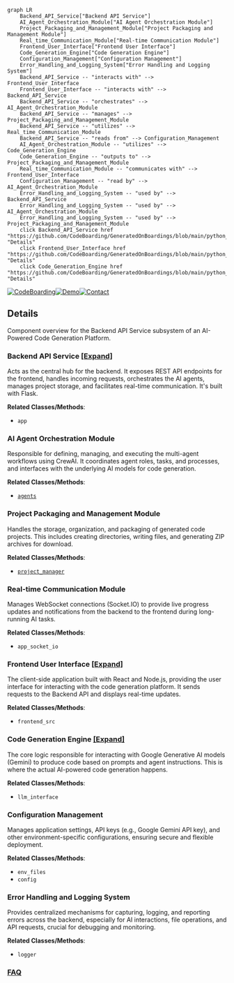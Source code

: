 ```mermaid
graph LR
    Backend_API_Service["Backend API Service"]
    AI_Agent_Orchestration_Module["AI Agent Orchestration Module"]
    Project_Packaging_and_Management_Module["Project Packaging and Management Module"]
    Real_time_Communication_Module["Real-time Communication Module"]
    Frontend_User_Interface["Frontend User Interface"]
    Code_Generation_Engine["Code Generation Engine"]
    Configuration_Management["Configuration Management"]
    Error_Handling_and_Logging_System["Error Handling and Logging System"]
    Backend_API_Service -- "interacts with" --> Frontend_User_Interface
    Frontend_User_Interface -- "interacts with" --> Backend_API_Service
    Backend_API_Service -- "orchestrates" --> AI_Agent_Orchestration_Module
    Backend_API_Service -- "manages" --> Project_Packaging_and_Management_Module
    Backend_API_Service -- "utilizes" --> Real_time_Communication_Module
    Backend_API_Service -- "reads from" --> Configuration_Management
    AI_Agent_Orchestration_Module -- "utilizes" --> Code_Generation_Engine
    Code_Generation_Engine -- "outputs to" --> Project_Packaging_and_Management_Module
    Real_time_Communication_Module -- "communicates with" --> Frontend_User_Interface
    Configuration_Management -- "read by" --> AI_Agent_Orchestration_Module
    Error_Handling_and_Logging_System -- "used by" --> Backend_API_Service
    Error_Handling_and_Logging_System -- "used by" --> AI_Agent_Orchestration_Module
    Error_Handling_and_Logging_System -- "used by" --> Project_Packaging_and_Management_Module
    click Backend_API_Service href "https://github.com/CodeBoarding/GeneratedOnBoardings/blob/main/python_code_generator/Backend_API_Service.md" "Details"
    click Frontend_User_Interface href "https://github.com/CodeBoarding/GeneratedOnBoardings/blob/main/python_code_generator/Frontend_User_Interface.md" "Details"
    click Code_Generation_Engine href "https://github.com/CodeBoarding/GeneratedOnBoardings/blob/main/python_code_generator/Code_Generation_Engine.md" "Details"
```

[![CodeBoarding](https://img.shields.io/badge/Generated%20by-CodeBoarding-9cf?style=flat-square)](https://github.com/CodeBoarding/CodeBoarding)[![Demo](https://img.shields.io/badge/Try%20our-Demo-blue?style=flat-square)](https://www.codeboarding.org/demo)[![Contact](https://img.shields.io/badge/Contact%20us%20-%20contact@codeboarding.org-lightgrey?style=flat-square)](mailto:contact@codeboarding.org)

## Details

Component overview for the Backend API Service subsystem of an AI-Powered Code Generation Platform.

### Backend API Service [[Expand]](./Backend_API_Service.md)
Acts as the central hub for the backend. It exposes REST API endpoints for the frontend, handles incoming requests, orchestrates the AI agents, manages project storage, and facilitates real-time communication. It's built with Flask.


**Related Classes/Methods**:

- `app`


### AI Agent Orchestration Module
Responsible for defining, managing, and executing the multi-agent workflows using CrewAI. It coordinates agent roles, tasks, and processes, and interfaces with the underlying AI models for code generation.


**Related Classes/Methods**:

- <a href="https://github.com/dhruvinhet/python_code_generator/blob/master/backend/agents.py" target="_blank" rel="noopener noreferrer">`agents`</a>


### Project Packaging and Management Module
Handles the storage, organization, and packaging of generated code projects. This includes creating directories, writing files, and generating ZIP archives for download.


**Related Classes/Methods**:

- <a href="https://github.com/dhruvinhet/python_code_generator/blob/master/backend/project_manager.py" target="_blank" rel="noopener noreferrer">`project_manager`</a>


### Real-time Communication Module
Manages WebSocket connections (Socket.IO) to provide live progress updates and notifications from the backend to the frontend during long-running AI tasks.


**Related Classes/Methods**:

- `app_socket_io`


### Frontend User Interface [[Expand]](./Frontend_User_Interface.md)
The client-side application built with React and Node.js, providing the user interface for interacting with the code generation platform. It sends requests to the Backend API and displays real-time updates.


**Related Classes/Methods**:

- `frontend_src`


### Code Generation Engine [[Expand]](./Code_Generation_Engine.md)
The core logic responsible for interacting with Google Generative AI models (Gemini) to produce code based on prompts and agent instructions. This is where the actual AI-powered code generation happens.


**Related Classes/Methods**:

- `llm_interface`


### Configuration Management
Manages application settings, API keys (e.g., Google Gemini API key), and other environment-specific configurations, ensuring secure and flexible deployment.


**Related Classes/Methods**:

- `env_files`
- `config`


### Error Handling and Logging System
Provides centralized mechanisms for capturing, logging, and reporting errors across the backend, especially for AI interactions, file operations, and API requests, crucial for debugging and monitoring.


**Related Classes/Methods**:

- `logger`




### [FAQ](https://github.com/CodeBoarding/GeneratedOnBoardings/tree/main?tab=readme-ov-file#faq)